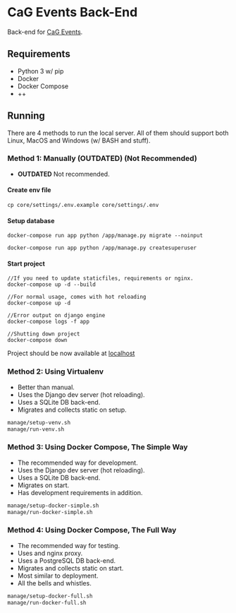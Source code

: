 # CaG Events Back-End
Back-end for [CaG Events](https://github.com/CasualGaming/cag-events).

## Requirements

- Python 3 w/ pip
- Docker
- Docker Compose
- ++

## Running

There are 4 methods to run the local server. All of them should support both Linux, MacOS and Windows (w/ BASH and stuff).

### Method 1: Manually (OUTDATED) (Not Recommended)

- **OUTDATED** Not recommended.

#### Create env file

    cp core/settings/.env.example core/settings/.env

#### Setup database

    docker-compose run app python /app/manage.py migrate --noinput

    docker-compose run app python /app/manage.py createsuperuser

#### Start project


    //If you need to update staticfiles, requirements or nginx.
    docker-compose up -d --build

    //For normal usage, comes with hot reloading
    docker-compose up -d

    //Error output on django engine
    docker-compose logs -f app

    //Shutting down project
    docker-compose down

Project should be now available at [localhost](http://localhost)

### Method 2: Using Virtualenv

- Better than manual.
- Uses the Django dev server (hot reloading).
- Uses a SQLite DB back-end.
- Migrates and collects static on setup.

```bash
manage/setup-venv.sh
manage/run-venv.sh
```

### Method 3: Using Docker Compose, The Simple Way

- The recommended way for development.
- Uses the Django dev server (hot reloading).
- Uses a SQLite DB back-end.
- Migrates on start.
- Has development requirements in addition.

```bash
manage/setup-docker-simple.sh
manage/run-docker-simple.sh
```

### Method 4: Using Docker Compose, The Full Way

- The recommended way for testing.
- Uses and nginx proxy.
- Uses a PostgreSQL DB back-end.
- Migrates and collects static on start.
- Most similar to deployment.
- All the bells and whistles.

```bash
manage/setup-docker-full.sh
manage/run-docker-full.sh
```
